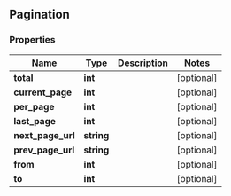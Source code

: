 ## Pagination

### Properties
Name | Type | Description | Notes
------------ | ------------- | ------------- | -------------
**total** | **int** |  | [optional] 
**current_page** | **int** |  | [optional] 
**per_page** | **int** |  | [optional] 
**last_page** | **int** |  | [optional] 
**next_page_url** | **string** |  | [optional] 
**prev_page_url** | **string** |  | [optional] 
**from** | **int** |  | [optional] 
**to** | **int** |  | [optional] 


